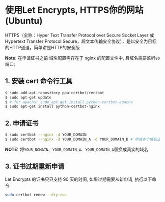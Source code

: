 # 使用Let Encrypts, HTTPS你的网站(Ubuntu)

HTTPS（全称：Hyper Text Transfer Protocol over Secure Socket Layer 或 Hypertext Transfer Protocol Secure，超文本传输安全协议），是以安全为目标的HTTP通道，简单讲是HTTP的安全版

**Note:** 在申请证书之前 域名配置需存在于 nginx 的配置文件中, 且域名需要监听`80`端口;

## 1. 安装 cert 命令行工具

```bash
$ sudo add-apt-repository ppa:certbot/certbot
$ sudo apt-get update
$ # for apacha: sudo apt-get install python-certbot-apacha
$ sudo apt-get install python-certbot-nginx
```

## 2. 申请证书

```bash
$ sudo certbot --nginx -d YOUR_DOMAIN
$ sudo certbot --nginx -d YOUR_DOMAIN_A -d YOUR_DOMAIN_B # 申请多个域名证书
```

**NOTE:** 将`YOUR_DOMAIN`、`YOUR_DOMAIN_A`、`YOUR_DOMAIN_A`替换成真实的域名

## 3. 证书过期重新申请

Let Encrypts 的证书只只支持 90 天的时间, 如果过期需要从新申请, 执行以下命令:

```bash
sudo certbot renew --dry-run
```
